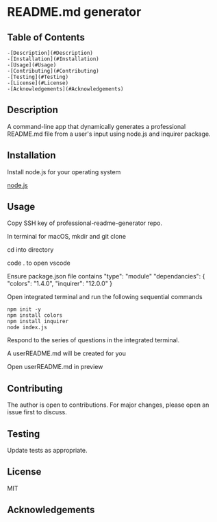 # README.md generator

## Table of Contents

    -[Description](#Description)
    -[Installation](#Installation)
    -[Usage](#Usage)
    -[Contributing](#Contributing)
    -[Testing](#Testing)
    -[License](#License)
    -[Acknowledgements](#Acknowledgements)

## Description

A command-line app that dynamically generates a professional README.md file from a user's input using node.js and inquirer package.

## Installation

Install node.js for your operating system

[node.js](https://nodejs.org/en/download/package-manager)

## Usage

Copy SSH key of professional-readme-generator repo.

In terminal for macOS, mkdir <name of directory> and git clone <paste SSH key>

cd into directory

code . to open vscode

Ensure package.json file contains
"type": "module"
"dependancies": {
  "colors": "1.4.0",
  "inquirer": "12.0.0"
}

Open integrated terminal and run the following sequential commands

    npm init -y
    npm install colors
    npm install inquirer
    node index.js
    
Respond to the series of questions in the integrated terminal.

A userREADME.md will be created for you

Open userREADME.md in preview

## Contributing

The author is open to contributions. For major changes, please open an issue first to discuss.

## Testing

Update tests as appropriate.

## License

MIT

## Acknowledgements
